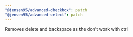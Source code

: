 ```yaml
---
"@jensen95/advanced-checkbox": patch
"@jensen95/advanced-select": patch
---
```


Removes delete and backspace as the don't work with ctrl
